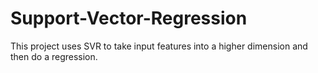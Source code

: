 # Support-Vector-Regression
This project uses SVR to take input features into a higher dimension and then do a regression.
